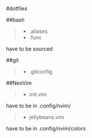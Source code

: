 #dotfiles

##bash
> - .aliases
> - .func

have to be sourced

##git

> - .gitconfig

##NeoVim
> - init.vim

have to be in .config/nvim/

> - jellybeans.vim

have to be in .config/nvim/colors
